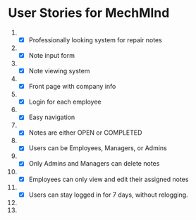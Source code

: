 # User Stories for MechMInd

1. - [x] Professionally looking system for repair notes
2. - [x] Note input form
3. - [x] Note viewing system
4. - [x] Front page with company info
5. - [x] Login for each employee
6. - [x] Easy navigation
7. - [x] Notes are either OPEN or COMPLETED
8. - [x] Users can be Employees, Managers, or Admins
9. - [x] Only Admins and Managers can delete notes
10. - [x] Employees can only view and edit their assigned notes
11. - [x] Users can stay logged in for 7 days, without relogging.  
12. 
13. 

